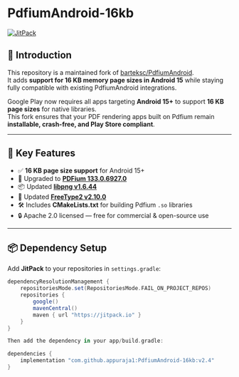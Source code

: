 # PdfiumAndroid-16kb

[![JitPack](https://jitpack.io/v/appuraja1/PdfiumAndroid-16kb.svg)](https://jitpack.io/#appuraja1/PdfiumAndroid-16kb)

## 📖 Introduction
This repository is a maintained fork of [barteksc/PdfiumAndroid](https://github.com/barteksc/PdfiumAndroid).  
It adds **support for 16 KB memory page sizes in Android 15** while staying fully compatible with existing PdfiumAndroid integrations.

Google Play now requires all apps targeting **Android 15+** to support **16 KB page sizes** for native libraries.  
This fork ensures that your PDF rendering apps built on Pdfium remain **installable, crash-free, and Play Store compliant**.

---

## 🚀 Key Features
- ✅ **16 KB page size support** for Android 15+
- 🔄 Upgraded to **[PDFium 133.0.6927.0](https://github.com/bblanchon/pdfium-binaries/releases/tag/chromium%2F6927)**
- 📦 Updated **[libpng v1.6.44](https://github.com/pnggroup/libpng/releases/tag/v1.6.44)**
- 🎨 Updated **[FreeType2 v2.10.0](https://download.savannah.gnu.org/releases/freetype/)**
- 🛠️ Includes **CMakeLists.txt** for building Pdfium `.so` libraries
- 🔒 Apache 2.0 licensed — free for commercial & open-source use

---

## 📦 Dependency Setup

Add **JitPack** to your repositories in `settings.gradle`:
```gradle
dependencyResolutionManagement {
    repositoriesMode.set(RepositoriesMode.FAIL_ON_PROJECT_REPOS)
    repositories {
        google()
        mavenCentral()
        maven { url "https://jitpack.io" }
    }
}

Then add the dependency in your app/build.gradle:

dependencies {
    implementation "com.github.appuraja1:PdfiumAndroid-16kb:v2.4"
}
